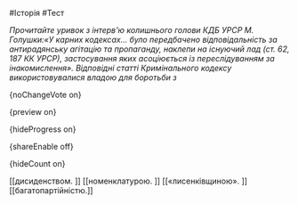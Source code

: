 #Історія #Тест

*Прочитайте уривок з інтерв’ю колишнього голови КДБ УРСР М. Голушки:«У карних кодексах… було передбачено відповідальність за антирадянську агітацію та пропаганду, наклепи на існуючий лад (ст. 62, 187 КК УРСР), застосування яких асоціюється із переслідуванням за інакомислення». Відповідні статті Кримінального кодексу використовувалися владою для боротьби з*

{noChangeVote on}

{preview on}

{hideProgress on}

{shareEnable off}

{hideCount on}

[[дисиденством. ]]
[[номенклатурою. ]]
[[«лисенківщиною». ]]
[[багатопартійністю.]]
